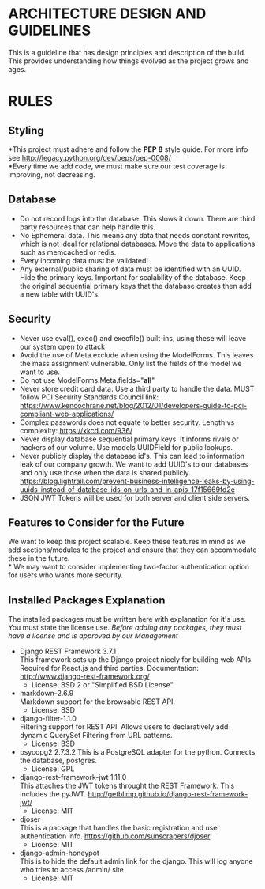 ARCHITECTURE DESIGN AND GUIDELINES
===================================

This is a guideline that has design principles and description of the build. This provides understanding how things
evolved as the project grows and ages.

RULES
=====

Styling
-------
*This project must adhere and follow the **PEP 8** style guide.
        For more info see http://legacy.python.org/dev/peps/pep-0008/  
*Every time we add code, we must make sure our test coverage is improving, not decreasing.

Database
--------
* Do not record logs into the database. This slows it down. There are third party resources that can help handle this.
* No Ephemeral data. This means any data that needs constant rewrites, which is not ideal for relational databases.
    Move the data to applications such as memcached or redis.
* Every incoming data must be validated!
* Any external/public sharing of data must be identified with an UUID. Hide the primary keys. Important for scalability of the database. Keep the original 
    sequential primary keys that the database creates then add a new table with UUID's.

Security
--------
* Never use eval(), exec() and execfile() built-ins, using these will leave our system open to attack
* Avoid the use of Meta.exclude when using the ModelForms. This leaves the mass assignment vulnerable. Only list the
    fields of the model we want to use.
* Do not use ModelForms.Meta.fields="__all__"
* Never store credit card data. Use a third party to handle the data. MUST follow PCI Security Standards Council
    link: https://www.kencochrane.net/blog/2012/01/developers-guide-to-pci-compliant-web-applications/
* Complex passwords does not equate to better security. Length vs complexity: https://xkcd.com/936/
* Never display database sequential primary keys. It informs rivals or hackers of our volume. Use models.UUIDField for
    public lookups.
* Never publicly display the database id's. This can lead to information leak of our company growth.
    We want to add UUID's to our databases and only use those when the data is shared
    publicly. 
    https://blog.lightrail.com/prevent-business-intelligence-leaks-by-using-uuids-instead-of-database-ids-on-urls-and-in-apis-17f15669fd2e
* JSON JWT Tokens will be used for both server and client side servers.  

Features to Consider for the Future
-----------------------------------
We want to keep this project scalable. Keep these features in mind as we add sections/modules to the project and ensure
that they can accommodate these in the future.  
    * We may want to consider implementing two-factor authentication option for users who wants more security.


Installed Packages Explanation
------------------------------
The installed packages must be written here with explanation for it's use. You must state the license use.
        *Before adding any packages, they must have a license and is approved by our Management*

* Django REST Framework 3.7.1   
    This framework sets up the Django project nicely for building web APIs. Required for React.js and third parties.
    Documentation: http://www.django-rest-framework.org/
    * License: BSD 2 or "Simplified BSD License"   
* markdown-2.6.9  
    Markdown support for the browsable REST API.  
    * License: BSD 
* django-filter-1.1.0  
    Filtering support for REST API. Allows users to declaratively add dynamic QuerySet Filtering from URL patterns.  
    * License: BSD
* psycopg2 2.7.3.2
    This is a PostgreSQL adapter for the python. Connects the database, postgres.
    * License: GPL
* django-rest-framework-jwt 1.11.0   
    This attaches the JWT tokens throught the REST Framework. This includes the pyJWT. http://getblimp.github.io/django-rest-framework-jwt/
    * License: MIT
* djoser  
    This is a package that handles the basic registration and user authentication info.
    https://github.com/sunscrapers/djoser  
    * License: MIT
* django-admin-honeypot  
    This is to hide the default admin link for the django. This will log anyone who tries to access  /admin/ site  
    * License: MIT